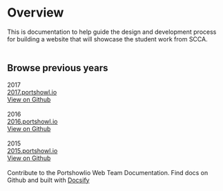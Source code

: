 # Overview 
This is documentation to help guide the design and development process for building a website that will showcase the student work from SCCA.
<br><br>
## Browse previous years
2017<br>
[2017.portshowl.io](https://2017.portshowl.io ':target=_blank')<br>
[View on Github](https://github.com/seviglius/portshowlio17 ':target=_blank') 
<br><br>
2016<br>
[2016.portshowl.io]('https://2016.portshowl.io' ':target=_blank')<br>
[View on Github]('https://github.com/seviglius/portshowlio16' ':target=_blank') 
<br><br>
2015<br>
[2015.portshowl.io]('https://2015.portshowl.io' ':target=_blank')<br>
[View on Github]('https://github.com/seviglius/portshowlio15' ':target=_blank') 
<br><br>
Contribute to the Portshowlio Web Team Documentation. Find docs on Github and built with [Docsify](https://docsify.js.org/ ':target=_blank')



